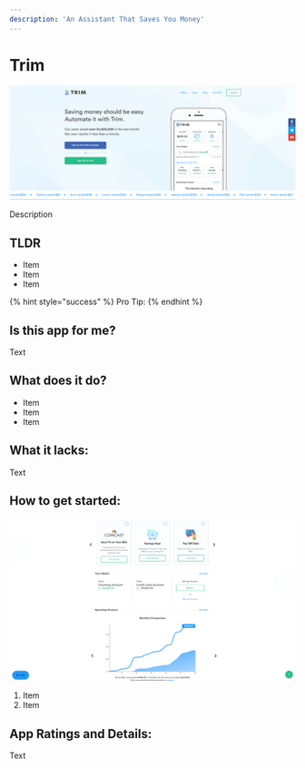 ```yaml
---
description: 'An Assistant That Saves You Money'
---
```


# Trim

![Trim Website](images/trim-web.png)

Description

## TLDR

* Item
* Item
* Item

{% hint style="success" %}
Pro Tip:
{% endhint %}

## Is this app for me?

Text


## What does it do?

* Item
* Item
* Item

## What it lacks:

Text

## How to get started:

![Trim App](images/trim-app.png)

1. Item
2. Item

## App Ratings and Details:

Text
